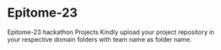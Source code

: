 # Epitome-23
Epitome-23 hackathon Projects
Kindly upload your project repository in your respective domain folders with team name as folder name.
